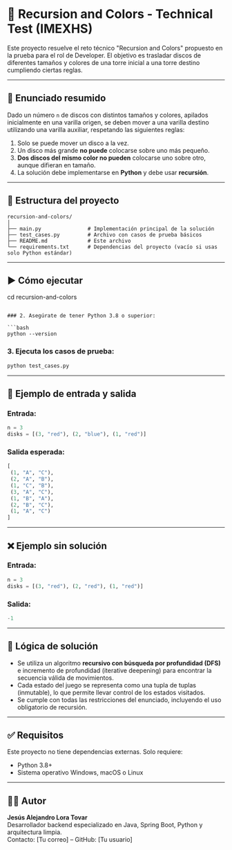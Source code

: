 # 🧩 Recursion and Colors - Technical Test (IMEXHS)

Este proyecto resuelve el reto técnico "Recursion and Colors" propuesto en la prueba para el rol de Developer. El objetivo es trasladar discos de diferentes tamaños y colores de una torre inicial a una torre destino cumpliendo ciertas reglas.

---

## 📜 Enunciado resumido

Dado un número `n` de discos con distintos tamaños y colores, apilados inicialmente en una varilla origen, se deben mover a una varilla destino utilizando una varilla auxiliar, respetando las siguientes reglas:

1. Solo se puede mover un disco a la vez.
2. Un disco más grande **no puede** colocarse sobre uno más pequeño.
3. **Dos discos del mismo color no pueden** colocarse uno sobre otro, aunque difieran en tamaño.
4. La solución debe implementarse en **Python** y debe usar **recursión**.

---

## 📁 Estructura del proyecto

```
recursion-and-colors/
│
├── main.py               # Implementación principal de la solución
├── test_cases.py         # Archivo con casos de prueba básicos
├── README.md             # Este archivo
└── requirements.txt      # Dependencias del proyecto (vacío si usas solo Python estándar)
```

---

## ▶️ Cómo ejecutar


cd recursion-and-colors
```

### 2. Asegúrate de tener Python 3.8 o superior:

```bash
python --version
```

### 3. Ejecuta los casos de prueba:

```bash
python test_cases.py
```

---

## 🔎 Ejemplo de entrada y salida

### Entrada:
```python
n = 3
disks = [(3, "red"), (2, "blue"), (1, "red")]
```

### Salida esperada:
```python
[
 (1, "A", "C"),
 (2, "A", "B"),
 (1, "C", "B"),
 (3, "A", "C"),
 (1, "B", "A"),
 (2, "B", "C"),
 (1, "A", "C")
]
```

---

## ❌ Ejemplo sin solución

### Entrada:
```python
n = 3
disks = [(3, "red"), (2, "red"), (1, "red")]
```

### Salida:
```python
-1
```

---

## 🧠 Lógica de solución

- Se utiliza un algoritmo **recursivo con búsqueda por profundidad (DFS)** e incremento de profundidad (iterative deepening) para encontrar la secuencia válida de movimientos.
- Cada estado del juego se representa como una tupla de tuplas (inmutable), lo que permite llevar control de los estados visitados.
- Se cumple con todas las restricciones del enunciado, incluyendo el uso obligatorio de recursión.

---

## ✅ Requisitos

Este proyecto no tiene dependencias externas. Solo requiere:

- Python 3.8+
- Sistema operativo Windows, macOS o Linux

---

## 👨‍💻 Autor

**Jesús Alejandro Lora Tovar**  
Desarrollador backend especializado en Java, Spring Boot, Python y arquitectura limpia.  
Contacto: [Tu correo] – GitHub: [Tu usuario]